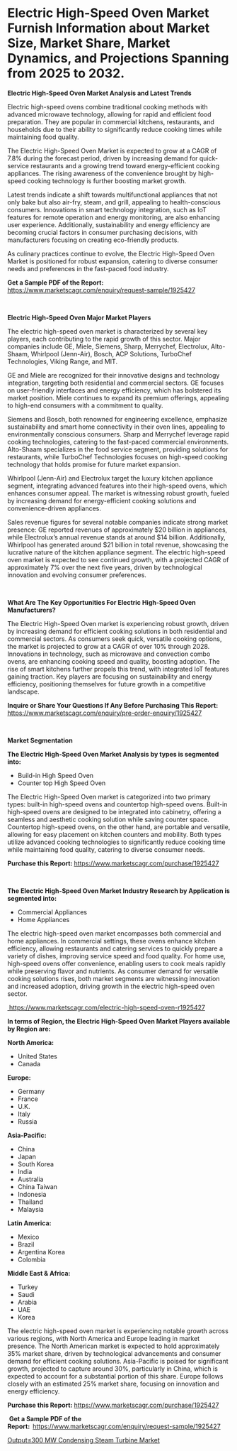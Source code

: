 <p><h1>Electric High-Speed Oven Market Furnish Information about Market Size, Market Share, Market Dynamics, and Projections Spanning from 2025 to 2032.</h1></p><p><strong>Electric High-Speed Oven Market Analysis and Latest Trends</strong></p>
<p><p>Electric high-speed ovens combine traditional cooking methods with advanced microwave technology, allowing for rapid and efficient food preparation. They are popular in commercial kitchens, restaurants, and households due to their ability to significantly reduce cooking times while maintaining food quality.</p><p>The Electric High-Speed Oven Market is expected to grow at a CAGR of 7.8% during the forecast period, driven by increasing demand for quick-service restaurants and a growing trend toward energy-efficient cooking appliances. The rising awareness of the convenience brought by high-speed cooking technology is further boosting market growth. </p><p>Latest trends indicate a shift towards multifunctional appliances that not only bake but also air-fry, steam, and grill, appealing to health-conscious consumers. Innovations in smart technology integration, such as IoT features for remote operation and energy monitoring, are also enhancing user experience. Additionally, sustainability and energy efficiency are becoming crucial factors in consumer purchasing decisions, with manufacturers focusing on creating eco-friendly products.</p><p>As culinary practices continue to evolve, the Electric High-Speed Oven Market is positioned for robust expansion, catering to diverse consumer needs and preferences in the fast-paced food industry.</p></p>
<p><strong>Get a Sample PDF of the Report:&nbsp;</strong> <a href="https://www.marketscagr.com/enquiry/request-sample/1925427?utm_campaign=2110&utm_medium=2&utm_source=Github&utm_content=ia&utm_term=28032025&utm_id=electric-high-speed-oven">https://www.marketscagr.com/enquiry/request-sample/1925427</a></p>
<p>&nbsp;</p>
<p><strong>Electric High-Speed Oven Major Market Players</strong></p>
<p><p>The electric high-speed oven market is characterized by several key players, each contributing to the rapid growth of this sector. Major companies include GE, Miele, Siemens, Sharp, Merrychef, Electrolux, Alto-Shaam, Whirlpool (Jenn-Air), Bosch, ACP Solutions, TurboChef Technologies, Viking Range, and MIT. </p><p>GE and Miele are recognized for their innovative designs and technology integration, targeting both residential and commercial sectors. GE focuses on user-friendly interfaces and energy efficiency, which has bolstered its market position. Miele continues to expand its premium offerings, appealing to high-end consumers with a commitment to quality.</p><p>Siemens and Bosch, both renowned for engineering excellence, emphasize sustainability and smart home connectivity in their oven lines, appealing to environmentally conscious consumers. Sharp and Merrychef leverage rapid cooking technologies, catering to the fast-paced commercial environments. Alto-Shaam specializes in the food service segment, providing solutions for restaurants, while TurboChef Technologies focuses on high-speed cooking technology that holds promise for future market expansion.</p><p>Whirlpool (Jenn-Air) and Electrolux target the luxury kitchen appliance segment, integrating advanced features into their high-speed ovens, which enhances consumer appeal. The market is witnessing robust growth, fueled by increasing demand for energy-efficient cooking solutions and convenience-driven appliances. </p><p>Sales revenue figures for several notable companies indicate strong market presence: GE reported revenues of approximately $20 billion in appliances, while Electrolux’s annual revenue stands at around $14 billion. Additionally, Whirlpool has generated around $21 billion in total revenue, showcasing the lucrative nature of the kitchen appliance segment. The electric high-speed oven market is expected to see continued growth, with a projected CAGR of approximately 7% over the next five years, driven by technological innovation and evolving consumer preferences.</p></p>
<p>&nbsp;</p>
<p><strong>What Are The Key Opportunities For Electric High-Speed Oven Manufacturers?</strong></p>
<p><p>The Electric High-Speed Oven market is experiencing robust growth, driven by increasing demand for efficient cooking solutions in both residential and commercial sectors. As consumers seek quick, versatile cooking options, the market is projected to grow at a CAGR of over 10% through 2028. Innovations in technology, such as microwave and convection combo ovens, are enhancing cooking speed and quality, boosting adoption. The rise of smart kitchens further propels this trend, with integrated IoT features gaining traction. Key players are focusing on sustainability and energy efficiency, positioning themselves for future growth in a competitive landscape.</p></p>
<p><strong>Inquire or Share Your Questions If Any Before Purchasing This Report:</strong> <a href="https://www.marketscagr.com/enquiry/pre-order-enquiry/1925427?utm_campaign=2110&utm_medium=2&utm_source=Github&utm_content=ia&utm_term=28032025&utm_id=electric-high-speed-oven">https://www.marketscagr.com/enquiry/pre-order-enquiry/1925427</a></p>
<p>&nbsp;</p>
<p><strong>Market Segmentation</strong></p>
<p><strong>The Electric High-Speed Oven Market Analysis by types is segmented into:</strong></p>
<p><ul><li>Build-in High Speed Oven</li><li>Counter top High Speed Oven</li></ul></p>
<p><p>The Electric High-Speed Oven market is categorized into two primary types: built-in high-speed ovens and countertop high-speed ovens. Built-in high-speed ovens are designed to be integrated into cabinetry, offering a seamless and aesthetic cooking solution while saving counter space. Countertop high-speed ovens, on the other hand, are portable and versatile, allowing for easy placement on kitchen counters and mobility. Both types utilize advanced cooking technologies to significantly reduce cooking time while maintaining food quality, catering to diverse consumer needs.</p></p>
<p><strong>Purchase this Report:&nbsp;</strong><a href="https://www.marketscagr.com/purchase/1925427?utm_campaign=2110&utm_medium=2&utm_source=Github&utm_content=ia&utm_term=28032025&utm_id=electric-high-speed-oven">https://www.marketscagr.com/purchase/1925427</a></p>
<p>&nbsp;</p>
<p><strong>The Electric High-Speed Oven Market Industry Research by Application is segmented into:</strong></p>
<p><ul><li>Commercial Appliances</li><li>Home Appliances</li></ul></p>
<p><p>The electric high-speed oven market encompasses both commercial and home appliances. In commercial settings, these ovens enhance kitchen efficiency, allowing restaurants and catering services to quickly prepare a variety of dishes, improving service speed and food quality. For home use, high-speed ovens offer convenience, enabling users to cook meals rapidly while preserving flavor and nutrients. As consumer demand for versatile cooking solutions rises, both market segments are witnessing innovation and increased adoption, driving growth in the electric high-speed oven sector.</p></p>
<p><a href="https://www.marketscagr.com/electric-high-speed-oven-r1925427?utm_campaign=2110&utm_medium=2&utm_source=Github&utm_content=ia&utm_term=28032025&utm_id=electric-high-speed-oven">&nbsp;https://www.marketscagr.com/electric-high-speed-oven-r1925427</a></p>
<p><strong>In terms of Region, the Electric High-Speed Oven Market Players available by Region are:</strong></p>
<p>
    <p> <strong> North America: </strong>
        <ul>
            <li>United States</li>
            <li>Canada</li>
        </ul>
        </p> 
    <p> <strong> Europe: </strong>
        <ul>
            <li>Germany</li>
            <li>France</li>
            <li>U.K.</li>
            <li>Italy</li>
            <li>Russia</li>
        </ul>
        </p> 
    <p> <strong> Asia-Pacific: </strong>
        <ul>
            <li>China</li>
            <li>Japan</li>
            <li>South Korea</li>
            <li>India</li>
            <li>Australia</li>
            <li>China Taiwan</li>
            <li>Indonesia</li>
            <li>Thailand</li>
            <li>Malaysia</li>
        </ul>
        </p> 
    <p> <strong> Latin America: </strong>
        <ul>
            <li>Mexico</li>
            <li>Brazil</li>
            <li>Argentina Korea</li>
            <li>Colombia</li>
        </ul>
        </p> 
    <p> <strong> Middle East & Africa: </strong>
        <ul>
            <li>Turkey</li>
            <li>Saudi</li>
            <li>Arabia</li>
            <li>UAE</li>
            <li>Korea</li>
        </ul>
    </p>
    </p>
<p><p>The electric high-speed oven market is experiencing notable growth across various regions, with North America and Europe leading in market presence. The North American market is expected to hold approximately 35% market share, driven by technological advancements and consumer demand for efficient cooking solutions. Asia-Pacific is poised for significant growth, projected to capture around 30%, particularly in China, which is expected to account for a substantial portion of this share. Europe follows closely with an estimated 25% market share, focusing on innovation and energy efficiency.</p></p>
<p><strong>Purchase this Report: </strong><a href="https://www.marketscagr.com/purchase/1925427?utm_campaign=2110&utm_medium=2&utm_source=Github&utm_content=ia&utm_term=28032025&utm_id=electric-high-speed-oven">https://www.marketscagr.com/purchase/1925427</a></p>
<p>&nbsp;<strong>Get a Sample PDF of the Report:&nbsp;&nbsp;</strong><a href="https://www.marketscagr.com/enquiry/request-sample/1925427?utm_campaign=2110&utm_medium=2&utm_source=Github&utm_content=ia&utm_term=28032025&utm_id=electric-high-speed-oven">https://www.marketscagr.com/enquiry/request-sample/1925427</a></p>
<p><strong></strong></p>
<p><p><a href="https://github.com/JakirUddin651/Market-Research-Report-List-2/blob/main/output300-mw-condensing-steam-turbine-market.md?utm_campaign=2110&utm_medium=2&utm_source=Github&utm_content=ia&utm_term=28032025&utm_id=electric-high-speed-oven">Output≤300 MW Condensing Steam Turbine Market</a></p></p>